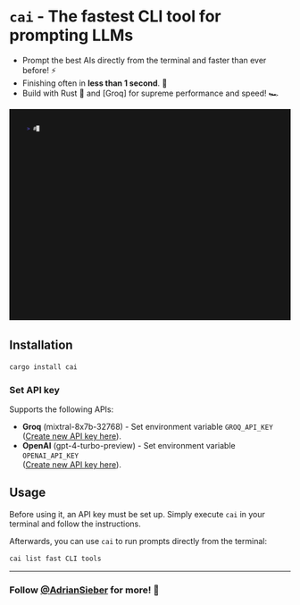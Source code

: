 # `cai` - The fastest CLI tool for prompting LLMs

- Prompt the best AIs directly from the terminal and faster than ever before! ⚡️
- Finishing often in **less than 1 second**. 🚀
- Build with Rust 🦀 and [Groq] for supreme performance and speed! 🏎️

![`cai` demo](./demos/main.gif)


## Installation

```sh
cargo install cai
```


### Set API key

Supports the following APIs:

- **Groq** (mixtral-8x7b-32768) - Set environment variable `GROQ_API_KEY` \
    ([Create new API key here](https://console.groq.com/keys)).
- **OpenAI** (gpt-4-turbo-preview) - Set environment variable `OPENAI_API_KEY` \
    ([Create new API key here](https://platform.openai.com/api-keys)).


## Usage

Before using it, an API key must be set up.
Simply execute `cai` in your terminal and follow the instructions.

Afterwards, you can use `cai` to run prompts directly from the terminal:

```bash
cai list fast CLI tools
```

---

### Follow [@AdrianSieber](https://x.com/AdrianSieber) for more! 🚀
